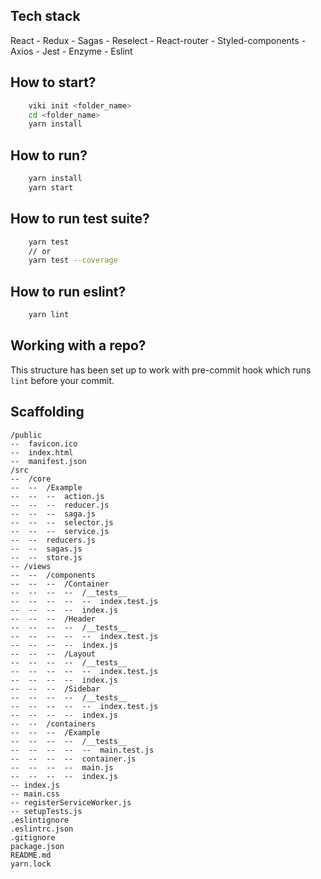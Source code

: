 ## Tech stack

React - Redux - Sagas - Reselect - React-router - Styled-components - Axios - Jest - Enzyme - Eslint

## How to start?

```bash
    viki init <folder_name>
    cd <folder_name>
    yarn install
```

## How to run?

```bash
    yarn install
    yarn start
```

## How to run test suite?

```bash
    yarn test
    // or
    yarn test --coverage
```

## How to run eslint?

```bash
    yarn lint
```

## Working with a repo?

This structure has been set up to work with pre-commit hook which runs `lint` before your commit.

## Scaffolding

```
/public
--  favicon.ico
--  index.html
--  manifest.json
/src
--  /core
--  --  /Example
--  --  --  action.js
--  --  --  reducer.js
--  --  --  saga.js
--  --  --  selector.js
--  --  --  service.js
--  --  reducers.js
--  --  sagas.js
--  --  store.js
-- /views
--  --  /components
--  --  --  /Container
--  --  --  --  /__tests__
--  --  --  --  --  index.test.js
--  --  --  --  index.js
--  --  --  /Header
--  --  --  --  /__tests__
--  --  --  --  --  index.test.js
--  --  --  --  index.js
--  --  --  /Layout
--  --  --  --  /__tests__
--  --  --  --  --  index.test.js
--  --  --  --  index.js
--  --  --  /Sidebar
--  --  --  --  /__tests__
--  --  --  --  --  index.test.js
--  --  --  --  index.js
--  --  /containers
--  --  --  /Example
--  --  --  --  /__tests__
--  --  --  --  --  main.test.js
--  --  --  --  container.js
--  --  --  --  main.js
--  --  --  --  index.js
-- index.js
-- main.css
-- registerServiceWorker.js
-- setupTests.js
.eslintignore
.eslintrc.json
.gitignore
package.json
README.md
yarn.lock
```
